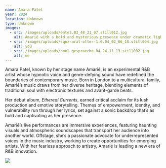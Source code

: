 ```yaml
---
name: Amara Patel
year: 2024
location: Unknown
type: Unknown
images:
  - src: /images/uploads/ente3.03_48_21_07.still012.jpg
    alt: Amarié with a bold and mysterious presence under dramatic lighting
  - src: /images/uploads/sqnz-aral-otter-1.0.04_02_06_18.still004.jpg
    alt: you
  - src: /images/uploads/pool_gespraeche.04_24_11_13.still002.jpg
    alt: me
---
```

Amara Patel, known by her stage name Amarié, is an experimental R&B artist whose hypnotic voice and genre-defying sound have redefined the boundaries of contemporary music. Born in London to a multicultural family, Amarié’s music draws from her diverse heritage, blending elements of traditional soul with electronic textures and avant-garde beats.

Her debut album, *Ethereal Currents*, earned critical acclaim for its lush production and emotive storytelling. Themes of empowerment, identity, and vulnerability run through her lyrics, set against a sonic backdrop that’s as bold and captivating as her presence.

Amarié’s live performances are immersive experiences, featuring haunting visuals and atmospheric soundscapes that transport her audience into another world. Offstage, she’s a passionate advocate for underrepresented voices in the music industry, working to create opportunities for emerging artists. With her fearless approach to artistry, Amarié is leading a new era of R&B innovation.

![](/images/uploads/ente3.03_48_21_07.still012.jpg)
